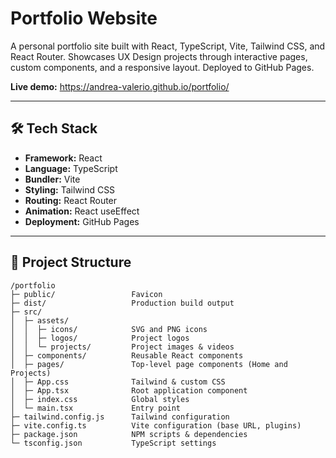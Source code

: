 # Portfolio Website

A personal portfolio site built with React, TypeScript, Vite, Tailwind CSS, and React Router. Showcases UX Design projects through interactive pages, custom components, and a responsive layout. Deployed to GitHub Pages.

**Live demo:** https://andrea-valerio.github.io/portfolio/

---

## 🛠 Tech Stack

- **Framework:** React  
- **Language:** TypeScript  
- **Bundler:** Vite  
- **Styling:** Tailwind CSS  
- **Routing:** React Router  
- **Animation:** React useEffect
- **Deployment:** GitHub Pages  

---

## 📁 Project Structure

```
/portfolio
├─ public/                 Favicon
├─ dist/                   Production build output
├─ src/
│  ├─ assets/
│  │  ├─ icons/            SVG and PNG icons
│  │  ├─ logos/            Project logos
│  │  └─ projects/         Project images & videos
│  ├─ components/          Reusable React components
│  ├─ pages/               Top‑level page components (Home and Projects)
│  ├─ App.css              Tailwind & custom CSS
│  ├─ App.tsx              Root application component
│  ├─ index.css            Global styles
│  └─ main.tsx             Entry point
├─ tailwind.config.js      Tailwind configuration
├─ vite.config.ts          Vite configuration (base URL, plugins)
├─ package.json            NPM scripts & dependencies
└─ tsconfig.json           TypeScript settings
```